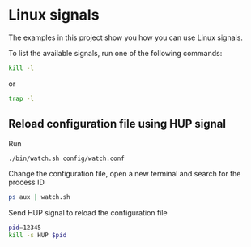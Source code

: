# Linux signals

The examples in this project show you how you can use Linux signals. 

To list the available signals, run one of the following commands:

```bash
kill -l
```

or

```bash
trap -l
```

## Reload configuration file using HUP signal

Run 

```bash
./bin/watch.sh config/watch.conf
```

Change the configuration file, open a new terminal and search for the process ID

```bash
ps aux | watch.sh
```

Send HUP signal to reload the configuration file

```bash
pid=12345
kill -s HUP $pid
```

